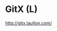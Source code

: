 <!--
id: 4491206597
link: http://kevinisom.info/post/4491206597/gitx-l
slug: gitx-l
date: Mon Apr 11 2011 02:28:32 GMT+1200 (NZST)
raw: {"blog_name":"kevinisom","id":4491206597,"post_url":"http://kevinisom.info/post/4491206597/gitx-l","slug":"gitx-l","type":"link","date":"2011-04-10 14:28:32 GMT","timestamp":1302445712,"state":"published","format":"html","reblog_key":"WbHhbZzz","tags":[],"short_url":"http://tmblr.co/Zw68Yy4Bib-5","highlighted":[],"feed_item":"http://gitx.laullon.com/","from_feed_id":"650234","note_count":0,"title":"GitX (L)","url":"http://gitx.laullon.com/","description":""}
publish: 2011-04-011
tags: 
title: GitX (L)
-->


GitX (L)
========

<http://gitx.laullon.com/>

